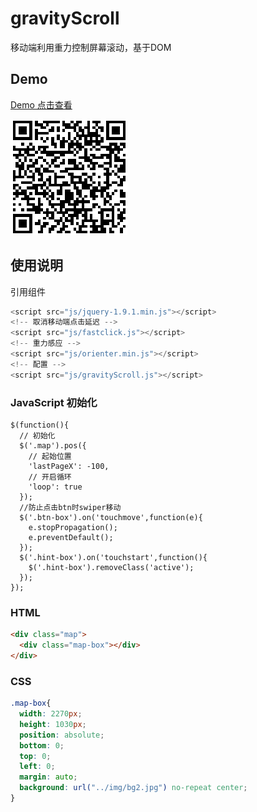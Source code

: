 # gravityScroll
移动端利用重力控制屏幕滚动，基于DOM


## Demo

[Demo 点击查看](http://go.163.com/2015/public/team/ningbo/gravityScroll/)

![qr-code](img/qr-code.png)

## 使用说明

引用组件
```javascript
<script src="js/jquery-1.9.1.min.js"></script>
<!-- 取消移动端点击延迟 -->
<script src="js/fastclick.js"></script>
<!-- 重力感应 -->
<script src="js/orienter.min.js"></script>
<!-- 配置 -->
<script src="js/gravityScroll.js"></script>
```

### JavaScript 初始化

```
$(function(){
  // 初始化
  $('.map').pos({
    // 起始位置
    'lastPageX': -100,
    // 开启循环
    'loop': true
  });
  //防止点击btn时swiper移动
  $('.btn-box').on('touchmove',function(e){
    e.stopPropagation();
    e.preventDefault();
  });
  $('.hint-box').on('touchstart',function(){
    $('.hint-box').removeClass('active');
  });
});
```

### HTML

```html
<div class="map">
  <div class="map-box"></div>
</div>
```

### CSS

```css
.map-box{
  width: 2270px;
  height: 1030px;
  position: absolute;
  bottom: 0;
  top: 0;
  left: 0;
  margin: auto;
  background: url("../img/bg2.jpg") no-repeat center; 
}
```